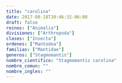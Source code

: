 ```yaml
---
title: "carolina"
date: 2017-08-18T20:46:32-06:00
draft: false
reinos: ["Animalia"]
divisiones: ["Arthropoda"]
clases: ["Insecta"]
ordenes: ["Mantodea"]
familias: ["Mantidae"]
generos: ["Stagmomantis"]
nombre_cientifico: "Stagmomantis carolina"
nombre_comun: ""
nombre_ingles: ""
---
```


